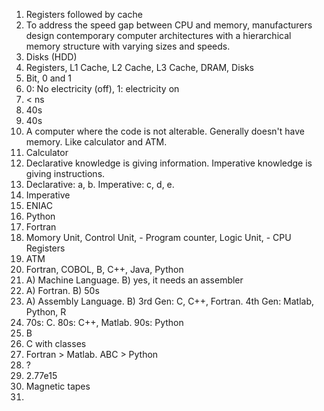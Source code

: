 1. Registers followed by cache  
2. To address the speed gap between CPU and memory, manufacturers design contemporary computer architectures with a hierarchical memory structure with varying sizes and speeds.  
3. Disks (HDD)
4. Registers, L1 Cache, L2 Cache, L3 Cache, DRAM, Disks
5. Bit, 0 and 1
6. 0: No electricity (off), 1: electricity on
7. < ns
8. 40s  
9. 40s
10. A computer where the code is not alterable. Generally doesn't have memory. Like calculator and ATM.
11. Calculator
12. Declarative knowledge is giving information. Imperative knowledge is giving instructions.
13. Declarative: a, b. Imperative: c, d, e.
14. Imperative
15. ENIAC
16. Python  
17. Fortran
18. Momory Unit, Control Unit, - Program counter, Logic Unit, - CPU Registers  
19. ATM
20. Fortran, COBOL, B, C++, Java, Python
21. A) Machine Language. B) yes, it needs an assembler
22. A) Fortran. B) 50s
23. A) Assembly Language. B) 3rd Gen: C, C++, Fortran. 4th Gen: Matlab, Python, R
24. 70s: C. 80s: C++, Matlab. 90s: Python  
25. B
26. C with classes
27. Fortran > Matlab. ABC > Python
28. ?
29. 2.77e15  
30. Magnetic tapes
31. 
